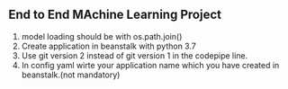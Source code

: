 ## End to End MAchine Learning Project

1. model loading should be with os.path.join()
2. Create application in beanstalk with python 3.7 
3. Use git version 2 instead of git version 1 in the codepipe line.
4. In config yaml wirte your application name which you have created in beanstalk.(not mandatory) 
